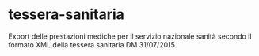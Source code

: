 # tessera-sanitaria
Export delle prestazioni mediche per il servizio nazionale sanità secondo il formato XML della tessera sanitaria DM 31/07/2015.
